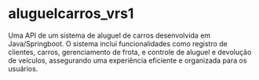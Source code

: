 # aluguelcarros_vrs1
Uma API de um sistema de aluguel de carros desenvolvida em Java/Springboot. O sistema inclui funcionalidades como registro de clientes, carros, gerenciamento de frota, e controle de aluguel e devolução de veículos, assegurando uma experiência eficiente e organizada para os usuários.
